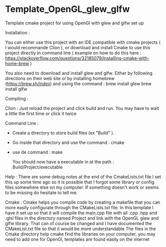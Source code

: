 # Template_OpenGL_glew_glfw
Template cmake project for using OpenGl with glew and glfw set up

Installation :

You can either use this project with an IDE compatible with cmake projects ( I would recommande Clion ), or download and install Cmake to use this project directly in command line ( example on how to do this here : https://stackoverflow.com/questions/32185079/installing-cmake-with-home-brew )

You also need to download and install glew and glfw. Either by following directions on their web site or by installing homebrew (https://brew.sh/index) and using the command :
brew install glew
brew install glfw

Compiling : 

Clion : 
  Just reload the project and click build and run.
  You may have to wait a little the first time or click it twice

Command Line :
- Create a directory to store build files (ex "Build" ).
- Go inside that directory and use the command : cmake <path to the project directory>
- use de command : make 
  
  You should now have a executable in at the path : Build/Project/executable
  
Help : 
  There are some debug notes at the end of the CmakeLists.txt file
  I set this up some time ago so it is possible that I forgot some library or config files somewhere else on my computer.
  If something doesn't work or seems to be missing do hesitate to tell me.
  
Cmake : 
  Cmake helps you compile code by creating a makefile that you can more easily configurate through the CMakeLists.txt file.
  In this template I have it set up so that it will compile the main.cpp file with all .cpp .hpp and .glsl files in the directory named Project and link with the OpenGL glew and glfw library. 
  That can of course be changed and I have documented the CMakeList.txt file so that it would be more understandable
  The files in the Cmake directory help cmake find the libraries on your computer, you may need to add one for OpenGl, templates are found easily on the internet
